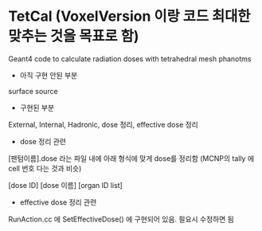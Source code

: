 # TetCal (VoxelVersion 이랑 코드 최대한 맞추는 것을 목표로 함)
Geant4 code to calculate radiation doses with tetrahedral mesh phanotms

* 아직 구현 안된 부분

surface source

* 구현된 부분

External, Internal, Hadronic, dose 정리, effective dose 정리

* dose 정리 관련

[팬텀이름].dose 라는 파일 내에 아래 형식에 맞게 dose를 정리함 (MCNP의 tally 에 cell 번호 다는 것과 비슷)

[dose ID] [dose 이름] [organ ID list]

* effective dose 정리 관련

RunAction.cc 에 SetEffectiveDose() 에 구현되어 있음. 필요시 수정하면 됨
